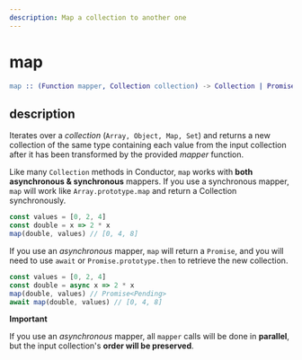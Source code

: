 ```yaml
---
description: Map a collection to another one
---
```


# map

```erlang
map :: (Function mapper, Collection collection) -> Collection | Promise<Collection>
```

## description

Iterates over a _collection_ \(`Array, Object, Map, Set`\) and returns a new collection of the same type containing each value from the input collection after it has been transformed by the provided _mapper_ function.

Like many `Collection` methods in Conductor, `map` works with **both asynchronous & synchronous** mappers. If you use a synchronous mapper, `map` will work like `Array.prototype.map` and return a Collection synchronously.

```javascript
const values = [0, 2, 4]
const double = x => 2 * x
map(double, values) // [0, 4, 8]
```

If you use an _asynchronous_ mapper, `map` will return a `Promise`, and you will need to use `await` or `Promise.prototype.then` to retrieve the new collection.

```javascript
const values = [0, 2, 4]
const double = async x => 2 * x
map(double, values) // Promise<Pending>
await map(double, values) // [0, 4, 8]
```

**Important**

If you use an _asynchronous_ mapper, all `mapper` calls will be done in **parallel**, but the input collection's **order will be preserved**.

